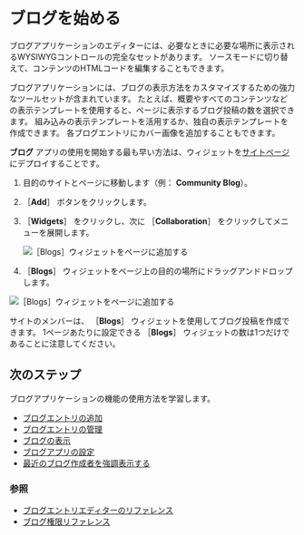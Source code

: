 # ブログを始める

ブログアプリケーションのエディターには、必要なときに必要な場所に表示されるWYSIWYGコントロールの完全なセットがあります。 ソースモードに切り替えて、コンテンツのHTMLコードを編集することもできます。

ブログアプリケーションには、ブログの表示方法をカスタマイズするための強力なツールセットが含まれています。 たとえば、概要やすべてのコンテンツなどの表示テンプレートを使用すると、ページに表示するブログ投稿の数を選択できます。 組み込みの表示テンプレートを活用するか、独自の表示テンプレートを作成できます。 各ブログエントリにカバー画像を追加することもできます。

**ブログ** アプリの使用を開始する最も早い方法は、ウィジェットを[サイトページ](../../site-building/creating-pages/understanding-pages/understanding-pages.md)にデプロイすることです。

1. 目的のサイトとページに移動します（例： **Community Blog**）。
1. ［**Add**］ ボタンをクリックします。
1. ［**Widgets**］ をクリックし、次に ［**Collaboration**］ をクリックしてメニューを展開します。

    ![［Blogs］ウィジェットをページに追加する](./getting-started-with-blogs/images/01.png)

1. ［**Blogs**］ ウィジェットをページ上の目的の場所にドラッグアンドドロップします。

![［Blogs］ウィジェットをページに追加する](./getting-started-with-blogs/images/02.png)

サイトのメンバーは、 ［**Blogs**］ ウィジェットを使用してブログ投稿を作成できます。 1ページあたりに設定できる ［**Blogs**］ ウィジェットの数は1つだけであることに注意してください。

<a name="次のステップ" />

## 次のステップ

ブログアプリケーションの機能の使用方法を学習します。

* [ブログエントリの追加](./adding-blog-entries.md)
* [ブログエントリの管理](./managing-blog-entries.md)
* [ブログの表示](./displaying-blogs.md)
* [ブログアプリの設定](./configuring-the-blogs-app.md)
* [最近のブログ作成者を強調表示する](./highlighting-recent-bloggers.md)

### 参照

* [ブログエントリエディターのリファレンス](./blog-entry-editor-reference.md)
* [ブログ権限リファレンス](./blog-permissions-reference.md)
